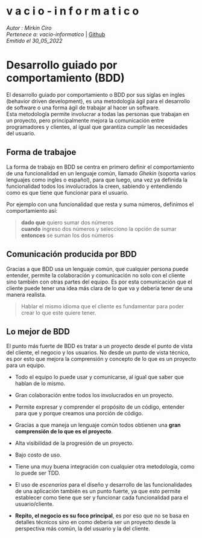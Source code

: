 v a c i o - i n f o r m a t i c o
====
*Autor : Mirkin Ciro* <br>
*Pertenece a: vacio-informatico* | [Github](https://github.com/vacio-informatico/)<br>
*Emitido el 30_05_2022*

# Desarrollo guiado por comportamiento (BDD)


El desarrollo guiado por comportamiento o BDD por sus siglas en ingles (behavior driven development), es una metodología ágil para el desarrollo de software o una forma ágil de trabajar al hacer un software. <br>
Esta metodología permite involucrar a todas las personas que trabajan en un proyecto, pero principalmente mejora la comunicación entre programadores y clientes, al igual que garantiza cumplir las necesidades del usuario.

## Forma de trabajoe
La forma de trabajo en BDD se centra en primero definir el comportamiento de una funcionalidad en un lenguaje común, llamado *Ghekin* (soporta varios lenguajes como ingles o español), para que luego, una vez ya definida la funcionalidad todos los involucrados la creen, sabiendo y entendiendo como es que tiene que funcionar para el usuario.

Por ejemplo con una funcionalidad que resta y suma números, definimos el comportamiento así:

> **dado que** quiero sumar dos números <br>
> **cuando** ingreso dos números y selecciono la opción de sumar <br>
> **entonces** se suman los dos números

## Comunicación producida por BDD

Gracias a que BDD usa un lenguaje común, que cualquier persona puede entender, permite la colaboración y comunicación no solo con el cliente sino también con otras partes del equipo. Es por esta comunicación que el cliente puede tener una idea más clara de lo que va y debería tener de una manera realista.

> Hablar el mismo idioma que el cliente es fundamentar para poder crear lo que este quiere tener.

## Lo mejor de BDD

El punto más fuerte de BDD es tratar a un proyecto desde el punto de vista del cliente, el negocio y los usuarios. No desde un punto de vista técnico, es por esto que mejora la comprensión y concepto de lo que es un proyecto para un equipo.

* Todo el equipo lo puede usar y comunicarse, al igual que saber que hablan de lo mismo.

* Gran colaboración entre todos los involucrados en un proyecto.

* Permite expresar y comprender el propósito de un código, entender para que y porque creamos una porción de código.

* Gracias a que maneja un lenguaje común todos obtienen una **gran comprensión de lo que es el proyecto**.

* Alta visibilidad de la progresión de un proyecto.

* Bajo costo de uso.

* Tiene una muy buena integración con cualquier otra metodología, como lo puede ser TDD.

* El uso de *escenarios* para el diseño y desarrollo de las funcionalidades de una aplicación también es un punto fuerte, ya que esto permite establecer como tiene que ser y funcionar cada funcionalidad para el usuario/cliente.

* **Repito, el negocio es su foco principal**, es por eso que no se basa en detalles técnicos sino en como debería ser un proyecto desde la perspectiva más común, la del usuario y la del cliente.
